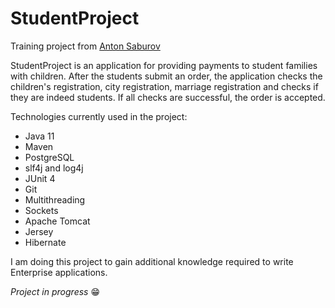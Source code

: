 # StudentProject

Training project from [Anton Saburov](https://www.youtube.com/playlist?list=PLyxk-1FCKqockmP-fXZmHQ7UlYP3qvZRa)

StudentProject is an application for providing payments to student families with children.
After the students submit an order, the application checks the children's registration, city registration,
marriage registration and checks if they are indeed students.
If all checks are successful, the order is accepted.

Technologies currently used in the project:
- Java 11
- Maven
- PostgreSQL
- slf4j and log4j
- JUnit 4
- Git
- Multithreading
- Sockets
- Apache Tomcat
- Jersey
- Hibernate

I am doing this project to gain additional knowledge required to write Enterprise applications.

_Project in progress_ 😁
